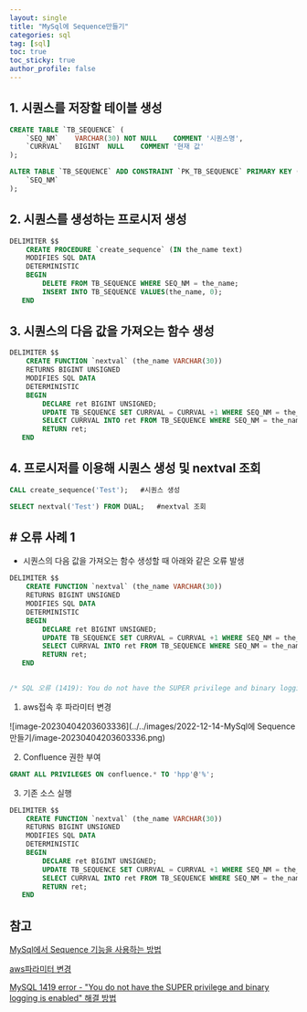 ```yaml
---
layout: single
title: "MySql에 Sequence만들기"
categories: sql
tag: [sql]
toc: true
toc_sticky: true
author_profile: false
---
```


##  1. 시퀀스를 저장할 테이블 생성

```sql
CREATE TABLE `TB_SEQUENCE` (
	`SEQ_NM`	VARCHAR(30)	NOT NULL	COMMENT '시퀀스명',
	`CURRVAL`	BIGINT	NULL	COMMENT '현재 값'
);

ALTER TABLE `TB_SEQUENCE` ADD CONSTRAINT `PK_TB_SEQUENCE` PRIMARY KEY (
	`SEQ_NM`
);
```

## 2. 시퀀스를 생성하는 프로시저 생성

```sql
DELIMITER $$
    CREATE PROCEDURE `create_sequence` (IN the_name text)
    MODIFIES SQL DATA
    DETERMINISTIC
    BEGIN
        DELETE FROM TB_SEQUENCE WHERE SEQ_NM = the_name;
        INSERT INTO TB_SEQUENCE VALUES(the_name, 0);
   END
```

## 3. 시퀀스의 다음 값을 가져오는 함수 생성

```sql
DELIMITER $$
    CREATE FUNCTION `nextval` (the_name VARCHAR(30))
    RETURNS BIGINT UNSIGNED
    MODIFIES SQL DATA
    DETERMINISTIC
    BEGIN
        DECLARE ret BIGINT UNSIGNED;
        UPDATE TB_SEQUENCE SET CURRVAL = CURRVAL +1 WHERE SEQ_NM = the_name;
        SELECT CURRVAL INTO ret FROM TB_SEQUENCE WHERE SEQ_NM = the_name LIMIT 1;
        RETURN ret;
   END
```

## 4. 프로시저를 이용해 시퀀스 생성 및 nextval 조회

```sql
CALL create_sequence('Test');	#시퀀스 생성

SELECT nextval('Test') FROM DUAL;	#nextval 조회
```



##  # 오류 사례 1

* 시퀀스의 다음 값을 가져오는 함수 생성할 때 아래와 같은 오류 발생

```sql
DELIMITER $$
    CREATE FUNCTION `nextval` (the_name VARCHAR(30))
    RETURNS BIGINT UNSIGNED
    MODIFIES SQL DATA
    DETERMINISTIC
    BEGIN
        DECLARE ret BIGINT UNSIGNED;
        UPDATE TB_SEQUENCE SET CURRVAL = CURRVAL +1 WHERE SEQ_NM = the_name;
        SELECT CURRVAL INTO ret FROM TB_SEQUENCE WHERE SEQ_NM = the_name LIMIT 1;
        RETURN ret;
   END
   

/* SQL 오류 (1419): You do not have the SUPER privilege and binary logging is enabled (you might want to use the less safe log_bin_trust_function_creators variable) */
```



1. aws접속 후 파라미터 변경

![image-20230404203603336](../../images/2022-12-14-MySql에 Sequence만들기/image-20230404203603336.png)

2. Confluence 권한 부여

```sql
GRANT ALL PRIVILEGES ON confluence.* TO 'hpp'@'%';
```

3. 기존 소스 실행

```sql
DELIMITER $$
    CREATE FUNCTION `nextval` (the_name VARCHAR(30))
    RETURNS BIGINT UNSIGNED
    MODIFIES SQL DATA
    DETERMINISTIC
    BEGIN
        DECLARE ret BIGINT UNSIGNED;
        UPDATE TB_SEQUENCE SET CURRVAL = CURRVAL +1 WHERE SEQ_NM = the_name;
        SELECT CURRVAL INTO ret FROM TB_SEQUENCE WHERE SEQ_NM = the_name LIMIT 1;
        RETURN ret;
   END
```



## 참고

<a href="https://proudin.tistory.com/entry/MySql%EC%97%90%EC%84%9C-Sequence-%EA%B8%B0%EB%8A%A5%EC%9D%84-%EC%82%AC%EC%9A%A9%ED%95%98%EB%8A%94-%EB%B0%A9%EB%B2%95" target="_blank">MySql에서 Sequence 기능을 사용하는 방법</a>

<a href="https://xively.tistory.com/26">aws파라미터 변경</a>

<a href="https://www.lesstif.com/dbms/mysql-1419-error-you-do-not-have-the-super-privilege-and-binary-logging-is-enabled-106856957.html">MySQL 1419 error - "You do not have the SUPER privilege and binary logging is enabled" 해결 방법</a>
